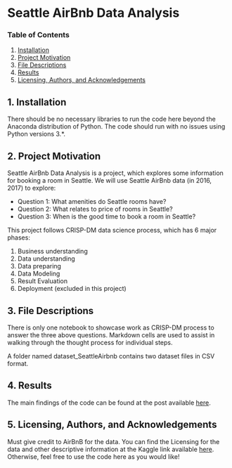 # Seattle AirBnb Data Analysis

### Table of Contents

1. [Installation](#installation)
2. [Project Motivation](#project_motivation)
3. [File Descriptions](#file_descriptions)
4. [Results](#results)
5. [Licensing, Authors, and Acknowledgements](#licensing)
   
## 1. Installation <a name='installation'></a>
There should be no necessary libraries to run the code here beyond the Anaconda distribution of Python. The code should run with no issues using Python versions 3.*.

## 2. Project Motivation <a name='project_motivation'></a>

Seattle AirBnb Data Analysis is a project, which explores some information for booking a room in Seattle. We will use Seattle AirBnb data (in 2016, 2017) to explore:
* Question 1: What amenities do Seattle rooms have?
* Question 2: What relates to price of rooms in Seattle?
* Question 3: When is the good time to book a room in Seattle?

This project follows CRISP-DM data science process, which has 6 major phases:

1. Business understanding
2. Data understanding
3. Data preparing
4. Data Modeling
5. Result Evaluation
6. Deployment (excluded in this project)


## 3. File Descriptions <a name='file_descriptions'></a>
There is only one notebook to showcase work as CRISP-DM process to answer the three above questions. Markdown cells are used to assist in walking through the thought process for individual steps.

A folder named dataset_SeattleAirbnb contains two dataset files in CSV format.

## 4. Results <a name='results'></a>
The main findings of the code can be found at the post available [here](https://medium.com/@khanhntn.13qse/how-to-book-the-most-suitable-room-in-seattle-7306b39ed28).

## 5. Licensing, Authors, and Acknowledgements <a name='licensing'></a>

Must give credit to AirBnB for the data. You can find the Licensing for the data and other descriptive information at the Kaggle link available [here](https://www.kaggle.com/airbnb/seattle/data). Otherwise, feel free to use the code here as you would like!

